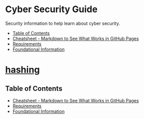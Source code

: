 <link rel="stylesheet" href="styles.css">

# Cyber Security Guide

Security information to help learn about cyber security.

- [Table of Contents](#table-of-contents)
- [Cheatsheet - Markdown to See What Works in GitHub Pages](CheatsheetMarkdown.md)
- [Requirements](SecurityPlus/requirements.md)
- [Foundational Information](SecurityPlus/foundation.md)

# [hashing](../todo/hashing.md)

## Table of Contents

- [Cheatsheet - Markdown to See What Works in GitHub Pages](/CheatsheetMarkdown.md)
- [Requirements](SecurityPlus/requirements.md)
- [Foundational Information](#foundational)
